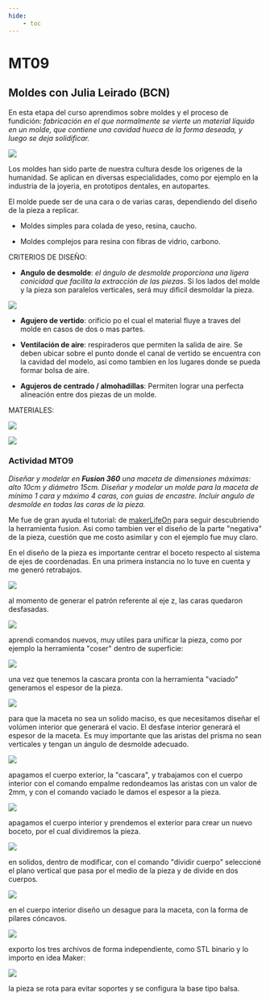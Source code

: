 ```yaml
---
hide:
    - toc
---
```


# MT09
## Moldes con Julia Leirado (BCN)
En esta etapa del curso aprendimos sobre moldes y el proceso de
fundición: *fabricación en el que normalmente se vierte un material líquido en un molde, que contiene una cavidad hueca de la forma deseada, y luego se deja solidificar.* 

![](../images/MT09/1.JPG) 

Los moldes han sido parte de nuestra cultura desde los origenes de la humanidad. Se aplican en diversas especialidades, como por ejemplo en la industria de la joyeria, en prototipos dentales, en autopartes.  

El molde puede ser de una cara o de varias caras, dependiendo del diseño de la pieza a replicar.

- Moldes simples para colada de yeso, resina, caucho.

- Moldes complejos para resina con fibras de vidrio, carbono.

CRITERIOS DE DISEÑO:

- **Angulo de desmolde**: *el ángulo de desmolde proporciona una ligera conicidad que facilita la extracción de las piezas*.
Si los lados del molde y la pieza son paralelos verticales, será muy dificil desmoldar la pieza. 

![](../images/MT09/2.JPG) 

- **Agujero de vertido**: orificio po el cual el material fluye a traves del molde en casos de dos o mas partes. 

- **Ventilación de aire**: respiraderos que permiten la salida de aire.
Se deben ubicar sobre el punto donde el canal de vertido se encuentra con la cavidad del modelo, así como tambien en los lugares donde se pueda formar bolsa de aire. 

- **Agujeros de centrado / almohadillas**: 
Permiten lograr una perfecta alineación entre dos piezas de un molde. 

MATERIALES: 

 ![](../images/MT09/1m.jpg) 

 ![](../images/MT09/2m.jpg) 

### Actividad MTO9

 *Diseñar y modelar en **Fusion 360** una maceta de dimensiones máximas: alto 10cm y diámetro 15cm.
 Diseñar y modelar un molde para la maceta de mínimo 1 cara y máximo 4 caras, con guias de encastre. 
 Incluir angulo de desmolde en todas las caras de la pieza.*

Me fue de gran ayuda el tutorial:
de [makerLifeOn](https://www.youtube.com/watch?v=gVrJOnB1VHU)
para seguir descubriendo la herramienta fusion. Asi como tambien ver el diseño de la parte "negativa" de la pieza, cuestión que me costo asimilar y con el ejemplo fue muy claro.


En el diseño de la pieza es importante centrar el boceto respecto al sistema de ejes de coordenadas. 
En una primera instancia no lo tuve en cuenta y me generó retrabajos.

![](../images/MT09/m1.JPG) 

al momento de generar el patrón referente al eje z, las caras quedaron desfasadas. 

![](../images/MT09/m2.JPG)

aprendi comandos nuevos, muy utiles para unificar la pieza, como por ejemplo la herramienta "coser" dentro de superficie: 

![](../images/MT09/m3.JPG)

una vez que tenemos la cascara pronta con la herramienta "vaciado" generamos el espesor de la pieza.

![](../images/MT09/m4.JPG)

para que la maceta no sea un solido maciso, es que necesitamos diseñar el volúmen interior que generará el vacio. El desfase interior generará el espesor de la maceta. 
Es muy importante que las aristas del prisma no sean verticales y tengan un ángulo de desmolde adecuado. 

![](../images/MT09/m5.JPG)

apagamos el cuerpo exterior, la "cascara", y trabajamos con el cuerpo interior con el comando empalme redondeamos las aristas con un valor de 2mm, y con el comando vaciado le damos el espesor a la pieza.

![](../images/MT09/m6.JPG)

apagamos el cuerpo interior y prendemos el exterior para crear un nuevo boceto, por el cual dividiremos la pieza. 

![](../images/MT09/m7.JPG)

en solidos, dentro de modificar, con el comando "dividir cuerpo" seleccioné el plano vertical que pasa por el medio de la pieza y de divide en dos cuerpos. 

![](../images/MT09/m8.JPG)

en el cuerpo interior diseño un desague para la maceta, con la forma de pilares cóncavos.

 ![](../files/maceta%20final%20MTO9%20CE.f3d)

exporto los tres archivos de forma independiente, como STL binario y lo importo en idea Maker:

![](../images/MT09/m9.JPG)

la pieza se rota para evitar soportes y se configura la base tipo balsa. 


